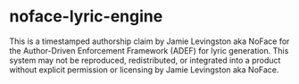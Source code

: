 # noface-lyric-engine
This is a timestamped authorship claim by Jamie Levingston aka NoFace for the Author-Driven Enforcement Framework (ADEF) for lyric generation.
This system may not be reproduced, redistributed, or integrated into a product without explicit permission or licensing by Jamie Levingston aka NoFace.
